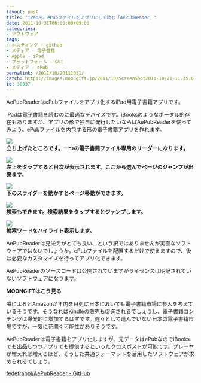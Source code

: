 ```yaml
---
layout: post
title: "iPad用。ePubファイルをアプリにして読む「AePubReader」"
date: 2011-10-31T06:00:00+09:00
categories:
- ソフトウェア
tags: 
- ホスティング - github
- メディア - 電子書籍
- Apple - iPad
- プラットフォーム - GUI
- メディア - ePub
permalink: /2011/10/20111031/
catch: https://images.moongift.jp/2011/10/ScreenShot2011-10-21-11.35.07_thumb.png
id: 30937
---
```

AePubReaderはePubファイルをアプリ化するiPad用電子書籍アプリです。

  

iPadは電子書籍を読むのに最適なデバイスです。iBooksのようなポータル的存在もありますが、アプリの形で独自に発行したいならばAePubReaderを使ってみよう。ePubファイルを内包する形の電子書籍アプリを作れます。

  

[![](https://images.moongift.jp/2011/10/ScreenShot2011-10-21-11.34.52_thumb.png)](https://images.moongift.jp/2011/10/3c51766892f3df38a36eabbcac3b5c05.png)  
**立ち上げたところです。一つの電子書籍ファイル専用のリーダーになります。**

  

[![](https://images.moongift.jp/2011/10/ScreenShot2011-10-21-11.34.57_thumb.png)](https://images.moongift.jp/2011/10/b3a5492de5e95eceae312f757c1227b2.png)  
**左上をタップすると目次が表示されます。ここから選んでページのジャンプが出来ます。**

  

[![](https://images.moongift.jp/2011/10/ScreenShot2011-10-21-11.35.07_thumb.png)](https://images.moongift.jp/2011/10/b9cf88ffa2754613f968338fd8cf3aea.png)  
**下のスライダーを動かすとページ移動ができます。**

  

[![](https://images.moongift.jp/2011/10/ScreenShot2011-10-21-11.35.14_thumb.png)](https://images.moongift.jp/2011/10/48d953153f62a1ae737ac73f638177f7.png)  
**検索もできます。検索結果をタップするとジャンプします。**

  

[![](https://images.moongift.jp/2011/10/ScreenShot2011-10-21-11.35.28_thumb.png)](https://images.moongift.jp/2011/10/2563cb9f708b9abbf4cdaa6e7635158c.png)  
**検索ワードをハイライト表示します。**

  

AePubReaderは見栄えがとても良い、という訳ではありませんが実直なソフトウェアではないでしょうか。ePubファイルを配置するだけで使えますので、後は必要なカスタマイズを行ってアプリ化できます。

  
<!--more-->  

AePubReaderのソースコードは公開されていますがライセンスは明記されていないソフトウェアになります。

  
  
  

**MOONGIFTはこう見る**

  

噂によるとAmazonが年内を目処に日本においても電子書籍市場に参入を考えているそうです。そうなればKindleの販売も促進されるでしょうし、電子書籍コンテンツは爆発的に増加するはずです。遅々として進んでいない日本の電子書籍市場ですが、一気に花開く可能性がありそうです。

  

AePubReaderは電子書籍をアプリ化しますが、元データはePubなのでiBooksでも出品しつつアプリでも提供するといったクロスポストが可能です。プレーヤが増えれば増えるほど、そうした共通フォーマットを活用したソフトウェアが求められるでしょう。

  

[fedefrappi/AePubReader - GitHub](https://github.com/fedefrappi/AePubReader)

